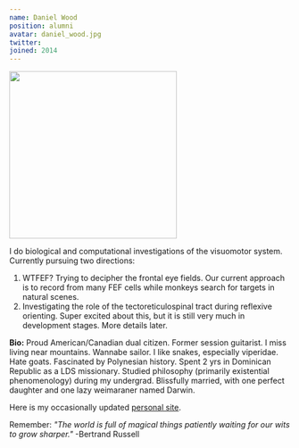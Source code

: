 ```yaml
---
name: Daniel Wood
position: alumni
avatar: daniel_wood.jpg
twitter:
joined: 2014
---
```


<img width="300" src="{{site.baseurl}}/images/people/{{page.avatar}}" data-action="zoom">

I do biological and computational investigations of the visuomotor system. Currently pursuing two directions:

1. WTFEF? Trying to decipher the frontal eye fields. Our current approach is to record from many FEF cells while monkeys search for targets in natural scenes.
2. Investigating the role of the tectoreticulospinal tract during reflexive orienting. Super excited about this, but it is still very much in development stages. More details later.


**Bio:** Proud American/Canadian dual citizen. Former session guitarist. I miss living near mountains. Wannabe sailor. I like snakes, especially viperidae. Hate goats. Fascinated by Polynesian history. Spent 2 yrs in Dominican Republic as a LDS missionary. Studied philosophy (primarily existential phenomenology) during my undergrad. Blissfully married, with one perfect daughter and one lazy weimaraner named Darwin.

Here is my occasionally updated [personal site](https://sites.google.com/site/danielkentwood/Home).

Remember: _"The world is full of magical things patiently waiting for our wits to grow sharper."_ -Bertrand Russell

